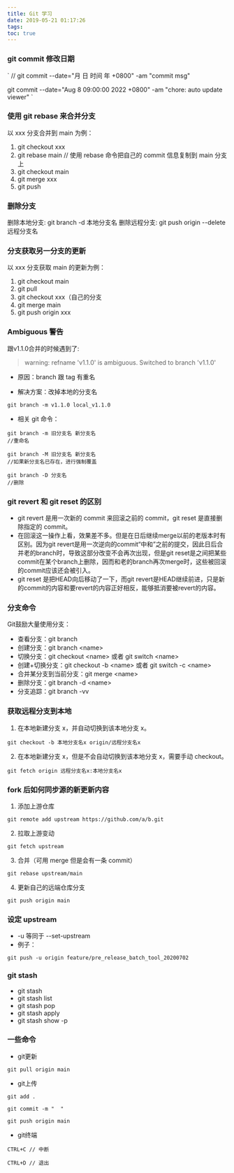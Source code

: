 ```yaml
---
title: Git 学习
date: 2019-05-21 01:17:26
tags:
toc: true
---
```


### git commit 修改日期
`
// git commit --date="月 日 时间 年 +0800" -am "commit msg"

git commit --date="Aug 8 09:00:00 2022 +0800" -am "chore: auto update viewer"
`

### 使用 git rebase 来合并分支
以 xxx 分支合并到 main 为例：
1. git checkout xxx
2. git rebase main // 使用 rebase 命令把自己的 commit 信息复制到 main 分支上
3. git checkout main
4. git merge xxx
5. git push

### 删除分支
删除本地分支:
git branch -d 本地分支名
删除远程分支:
git push origin --delete 远程分支名

### 分支获取另一分支的更新
以 xxx 分支获取 main 的更新为例：
1. git checkout main
2. git pull
3. git checkout xxx（自己的分支
4. git merge main
5. git push origin xxx

### Ambiguous 警告
跟v1.1.0合并的时候遇到了:

> warning: refname 'v1.1.0' is ambiguous.
> Switched to branch 'v1.1.0'


- 原因：branch 跟 tag 有重名

- 解决方案：改掉本地的分支名

```
git branch -m v1.1.0 local_v1.1.0
```

- 相关 git 命令：

```
git branch -m 旧分支名 新分支名 
//重命名

git branch -M 旧分支名 新分支名
//如果新分支名已存在，进行强制覆盖

git branch -D 分支名
//删除
```

### git revert 和 git reset 的区别 
- git revert 是用一次新的 commit 来回滚之前的 commit，git reset 是直接删除指定的 commit。
- 在回滚这一操作上看，效果差不多。但是在日后继续merge以前的老版本时有区别。因为git revert是用一次逆向的commit“中和”之前的提交，因此日后合并老的branch时，导致这部分改变不会再次出现，但是git reset是之间把某些commit在某个branch上删除，因而和老的branch再次merge时，这些被回滚的commit应该还会被引入。 
- git reset 是把HEAD向后移动了一下，而git revert是HEAD继续前进，只是新的commit的内容和要revert的内容正好相反，能够抵消要被revert的内容。

### 分支命令
Git鼓励大量使用分支：
- 查看分支：git branch
- 创建分支：git branch \<name>
- 切换分支：git checkout \<name> 或者 git switch \<name>
- 创建+切换分支：git checkout -b \<name> 或者 git switch -c \<name>
- 合并某分支到当前分支：git merge \<name>
- 删除分支：git branch -d \<name>
- 分支追踪：git branch -vv

### 获取远程分支到本地
1. 在本地新建分支 x，并自动切换到该本地分支 x。

```
git checkout -b 本地分支名x origin/远程分支名x
```

2. 在本地新建分支 x，但是不会自动切换到该本地分支 x，需要手动 checkout。

```
git fetch origin 远程分支名x:本地分支名x
```

### fork 后如何同步源的新更新内容
1. 添加上游仓库
```
git remote add upstream https://github.com/a/b.git
```
2. 拉取上游变动
```
git fetch upstream
```
3. 合并（可用 merge 但是会有一条 commit）
```
git rebase upstream/main
```
4. 更新自己的远端仓库分支
```
git push origin main
```

### 设定 upstream
- -u 等同于 --set-upstream
- 例子：

```
git push -u origin feature/pre_release_batch_tool_20200702
```

### git stash
- git stash
- git stash list
- git stash pop
- git stash apply
- git stash show -p


### 一些命令
- git更新

```
git pull origin main
```

- git上传

```
git add .

git commit -m "  "

git push origin main
```

- git终端

```
CTRL+C // 中断

CTRL+D // 退出
```


